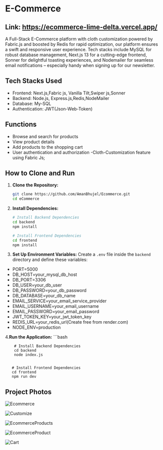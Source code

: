 # E-Commerce

## Link: https://ecommerce-lime-delta.vercel.app/

 A Full-Stack E-Commerce platform with cloth customization powered by Fabric.js and boosted by Redis for rapid optimization, our platform ensures a swift and responsive user experience. Tech stacks include MySQL for robust database management, Next.js 13 for a cutting-edge frontend, Sonner for delightful toasting experiences, and Nodemailer for seamless email notifications – especially handy when signing up for our newsletter.
 
## Tech Stacks Used

- Frontend: Next.js,Fabric js, Vanilla Tilt,Swiper js,Sonner 
- Backend: Node.js, Express.js,Redis,NodeMailer
- Database: My-SQL
- Authentication: JWT(Json-Web-Token)

## Functions

- Browse and search for products
- View product details
- Add products to the shopping cart
- User authentication and authorization
-Cloth-Customization feature using Fabric Js;

## How to Clone and Run

1. **Clone the Repository:**
   ```bash
   git clone https://github.com/AmanBhujel/Ecommerce.git
   cd eCommerce

2. **Install Dependencies:**
   ```bash
   # Install Backend Dependencies
   cd backend
   npm install

   # Install Frontend Dependencies
   cd frontend
   npm install

3. **Set Up Environment Variables:**
   Create a `.env` file inside the `backend` directory and define these variables:
  - PORT=5000
  - DB_HOST=your_mysql_db_host
  - DB_PORT=3306
  - DB_USER=your_db_user
  - DB_PASSWORD=your_db_password
  - DB_DATABASE=your_db_name
  - EMAIL_SERVICE=your_email_service_provider
  - EMAIL_USERNAME=your_email_username
  - EMAIL_PASSWORD=your_email_password
  - JWT_TOKEN_KEY=your_jwt_token_key
  - REDIS_URL=your_redis_url(Create free from render.com)
  - NODE_ENV=production

4.**Run the Application:**
     ```bash

        # Install Backend Dependencies
        cd backend
        node index.js

    
       # Install Frontend Dependencies
       cd frontend
       npm run dev


## Project Photos

![Ecommerce](https://github.com/AmanBhujel/Ecommerce/assets/132144406/eacfd4fd-f30a-4157-9cca-0093c349a52c)


![Customize](https://github.com/AmanBhujel/Ecommerce/assets/132144406/026794cb-1680-4861-a6be-3804334078f9)


![EcommerceProducts](https://github.com/AmanBhujel/Ecommerce/assets/132144406/63133254-1ca9-4059-b4b8-7a8b0c627db5)


![EcommerceProduct](https://github.com/AmanBhujel/Ecommerce/assets/132144406/e63143e7-809c-4fd6-a0bf-1f6cc89e4080)


![Cart](https://github.com/AmanBhujel/Ecommerce/assets/132144406/dcaf59a0-bb5e-4ac8-be29-7c4a2ae5ba5e)




   
